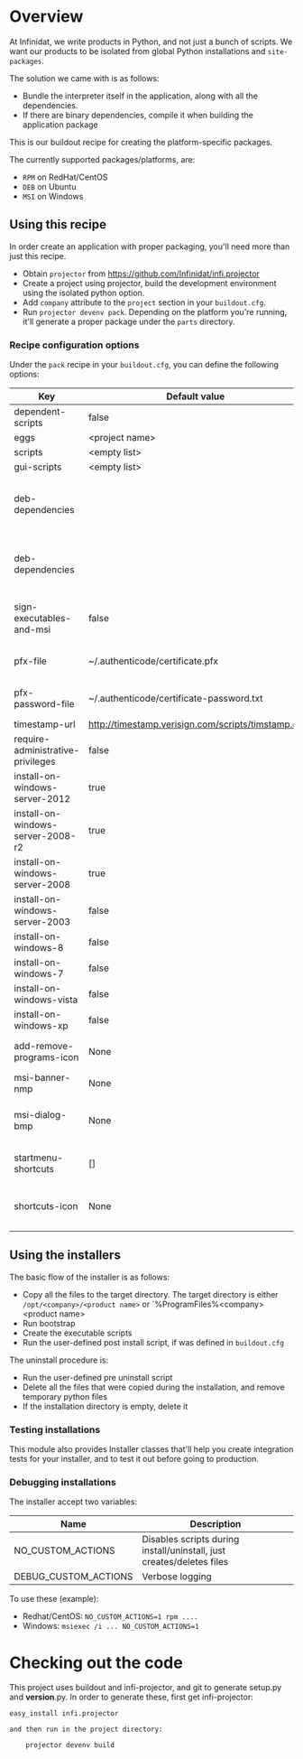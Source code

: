 Overview
========

At Infinidat, we write products in Python, and not just a bunch of scripts.
We want our products to be isolated from global Python installations and `site-packages`.

The solution we came with is as follows:

* Bundle the interpreter itself in the application, along with all the dependencies.
* If there are binary dependencies, compile it when building the application package

This is our buildout recipe for creating the platform-specific packages.

The currently supported packages/platforms, are:

* `RPM` on RedHat/CentOS
* `DEB` on Ubuntu
* `MSI` on Windows

Using this recipe
-----------------

In order create an application with proper packaging, you'll need more than just this recipe.

* Obtain `projector` from https://github.com/Infinidat/infi.projector
* Create a project using projector, build the development environment using the isolated python option.
* Add `company` attribute to the `project` section in your `buildout.cfg`.
* Run `projector devenv pack`. Depending on the platform you're running, it'll generate a proper package under the `parts` directory.


### Recipe configuration options

Under the `pack` recipe in your `buildout.cfg`, you can define the following options:

| Key                               | Default value                                      | Description                                                          |
| --------------------------------- | -------------------------------------------------- | -------------------------------------------------------------------- |
| dependent-scripts                 | false                                              |                                                                      |
| eggs                              | \<project name>                                    |                                                                      |
| scripts                           | \<empty list>                                      |                                                                      |
| gui-scripts                       | \<empty list>                                      |                                                                      |
| deb-dependencies                  |                                                    | List of debian packages to be required prior installing your package |
| deb-dependencies                  |                                                    | List of debian packages to be required prior installing your package |
| sign-executables-and-msi          | false                                              | Digitally signed the MSI using Authenticode certificate              |
| pfx-file                          | ~/.authenticode/certificate.pfx                    | Absolute location of the certificate file                            |
| pfx-password-file                 | ~/.authenticode/certificate-password.txt           | Absolute locaton for the private txt of the certificate              |
| timestamp-url                     | http://timestamp.verisign.com/scripts/timstamp.dll | Timestamp server                                                     |
| require-administrative-privileges | false                                              |                                                                      |
| install-on-windows-server-2012    | true                                               |                                                                      |
| install-on-windows-server-2008-r2 | true                                               |                                                                      |
| install-on-windows-server-2008    | true                                               |                                                                      |
| install-on-windows-server-2003    | false                                              |                                                                      |
| install-on-windows-8              | false                                              |                                                                      |
| install-on-windows-7              | false                                              |                                                                      |
| install-on-windows-vista          | false                                              |                                                                      |
| install-on-windows-xp             | false                                              |                                                                      |
| add-remove-programs-icon          | None                                               | ICO file to use in the add/remove program applet                     |
| msi-banner-nmp                    | None                                               | Top banner                                                           |
| msi-dialog-bmp                    | None                                               | Background bitmap used on the welcome and completion dialogs         |
| startmenu-shortcuts               | []                                                 | ['shortcut_name' = 'executable_name', ...]                           |
| shortcuts-icon                    | None                                               | Icon file in EXE binary format to be used as icon for shortcuts      |

Using the installers
--------------------

The basic flow of the installer is as follows:

* Copy all the files to the target directory. The target directory is either `/opt/<company>/<product name>` or `%ProgramFiles%\<company>\<product name>
* Run bootstrap
* Create the executable scripts
* Run the user-defined post install script, if was defined in `buildout.cfg`

The uninstall procedure is:

* Run the user-defined pre uninstall script
* Delete all the files that were copied during the installation, and remove temporary python files
* If the installation directory is empty, delete it

### Testing installations

This module also provides Installer classes that'll help you create integration tests for your installer, and to test it out before going to production.

### Debugging installations

The installer accept two variables:

| Name                 | Description                                                           |
| -------------------- | --------------------------------------------------------------------- |
| NO_CUSTOM_ACTIONS    | Disables scripts during install/uninstall, just creates/deletes files |
| DEBUG_CUSTOM_ACTIONS | Verbose logging                                                       |

To use these (example):

* Redhat/CentOS: `NO_CUSTOM_ACTIONS=1 rpm ....`
* Windows: `msiexec /i ... NO_CUSTOM_ACTIONS=1`



 Checking out the code
=====================

This project uses buildout and infi-projector, and git to generate setup.py and __version__.py.
In order to generate these, first get infi-projector:

    easy_install infi.projector

    and then run in the project directory:

        projector devenv build
